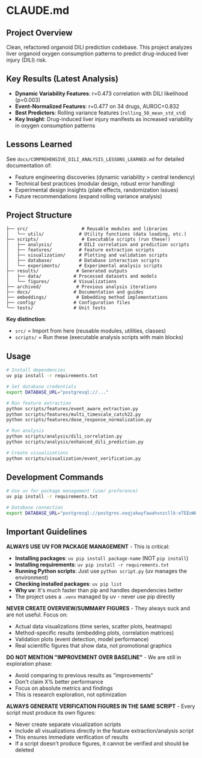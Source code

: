 # CLAUDE.md

## Project Overview

Clean, refactored organoid DILI prediction codebase. This project analyzes liver organoid oxygen consumption patterns to predict drug-induced liver injury (DILI) risk.

## Key Results (Latest Analysis)

- **Dynamic Variability Features**: r=0.473 correlation with DILI likelihood (p=0.003)
- **Event-Normalized Features**: r=0.477 on 34 drugs, AUROC=0.832
- **Best Predictors**: Rolling variance features (`rolling_50_mean_std_std`)
- **Key Insight**: Drug-induced liver injury manifests as increased variability in oxygen consumption patterns

## Lessons Learned

See `docs/COMPREHENSIVE_DILI_ANALYSIS_LESSONS_LEARNED.md` for detailed documentation of:
- Feature engineering discoveries (dynamic variability > central tendency)
- Technical best practices (modular design, robust error handling)
- Experimental design insights (plate effects, randomization issues)
- Future recommendations (expand rolling variance analysis)

## Project Structure

```
├── src/                    # Reusable modules and libraries
│   └── utils/             # Utility functions (data loading, etc.)
├── scripts/                # Executable scripts (run these!)
│   ├── analysis/          # DILI correlation and prediction scripts
│   ├── features/          # Feature extraction scripts
│   ├── visualization/     # Plotting and validation scripts
│   ├── database/          # Database interaction scripts
│   └── experiments/       # Experimental analysis scripts
├── results/              # Generated outputs
│   ├── data/            # Processed datasets and models
│   └── figures/         # Visualizations
├── archived/             # Previous analysis iterations
├── docs/                # Documentation and guides
├── embeddings/           # Embedding method implementations
├── config/              # Configuration files
└── tests/               # Unit tests

```

**Key distinction**:
- `src/` = Import from here (reusable modules, utilities, classes)
- `scripts/` = Run these (executable analysis scripts with main blocks)

## Usage

```bash
# Install dependencies
uv pip install -r requirements.txt

# Set database credentials
export DATABASE_URL="postgresql://..."

# Run feature extraction
python scripts/features/event_aware_extraction.py
python scripts/features/multi_timescale_catch22.py
python scripts/features/dose_response_normalization.py

# Run analysis
python scripts/analysis/dili_correlation.py
python scripts/analysis/enhanced_dili_prediction.py

# Create visualizations
python scripts/visualization/event_verification.py
```

## Development Commands

```bash
# Use uv for package management (user preference)
uv pip install -r requirements.txt

# Database connection
export DATABASE_URL="postgresql://postgres.ooqjakwyfawahvnzcllk:eTEEoWWGExovyChe@aws-0-eu-west-1.pooler.supabase.com:5432/postgres"
```

## Important Guidelines

**ALWAYS USE UV FOR PACKAGE MANAGEMENT** - This is critical:
- **Installing packages**: `uv pip install package-name` (NOT `pip install`)
- **Installing requirements**: `uv pip install -r requirements.txt`
- **Running Python scripts**: Just use `python script.py` (uv manages the environment)
- **Checking installed packages**: `uv pip list`
- **Why uv**: It's much faster than pip and handles dependencies better
- The project uses a `.venv` managed by uv - never use pip directly

**NEVER CREATE OVERVIEW/SUMMARY FIGURES** - They always suck and are not useful. Focus on:
- Actual data visualizations (time series, scatter plots, heatmaps)
- Method-specific results (embedding plots, correlation matrices)
- Validation plots (event detection, model performance)
- Real scientific figures that show data, not promotional graphics

**DO NOT MENTION "IMPROVEMENT OVER BASELINE"** - We are still in exploration phase:
- Avoid comparing to previous results as "improvements"
- Don't claim X% better performance
- Focus on absolute metrics and findings
- This is research exploration, not optimization

**ALWAYS GENERATE VERIFICATION FIGURES IN THE SAME SCRIPT** - Every script must produce its own figures:
- Never create separate visualization scripts
- Include all visualizations directly in the feature extraction/analysis script
- This ensures immediate verification of results
- If a script doesn't produce figures, it cannot be verified and should be deleted
